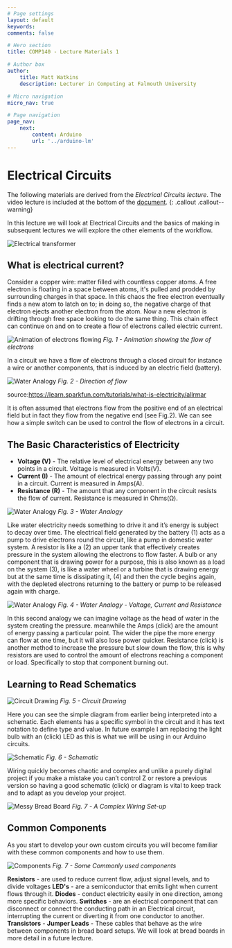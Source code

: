 ```yaml
---
# Page settings
layout: default
keywords:
comments: false

# Hero section
title: COMP140 - Lecture Materials 1

# Author box
author:
    title: Matt Watkins
    description: Lecturer in Computing at Falmouth University

# Micro navigation
micro_nav: true

# Page navigation
page_nav:
    next:
        content: Arduino
        url: '../arduino-lm'
---
```


# Electrical Circuits

The following materials are derived from the *Electrical Circuits lecture*. The video lecture is included at the bottom of the [document](#video-lecture).
{: .callout .callout--warning}

In this lecture we will look at Electrical Circuits and the basics of making  in subsequent lectures we will explore the other elements of the workflow.

![Electrical transformer](images/transformer.png)

## What is electrical current?

Consider a copper wire: matter filled with countless copper atoms. A free electron is floating in a space between atoms, it's pulled and prodded by surrounding charges in that space. In this chaos the free electron eventually finds a new atom to latch on to; in doing so, the negative charge of that electron ejects another electron from the atom. Now a new electron is drifting through free space looking to do the same thing. This chain effect can continue on and on to create a flow of electrons called electric current.

![Animation of electrons flowing](images/current-animation.gif)
*Fig. 1 - Animation showing the flow of electrons*

In a circuit we have a flow of electrons through a closed circuit for instance a wire or another components, that is induced by an electric field (battery).

![Water Analogy](images/flow.gif)
*Fig. 2  - Direction of flow*

source:https://learn.sparkfun.com/tutorials/what-is-electricity/allrmar

It is often assumed that electrons flow from the positive end of an electrical field but in fact they flow from the negative end (see Fig.2). We can see how a simple switch can be used to control the flow of electrons in a circuit.

## The Basic Characteristics of Electricity

-   **Voltage (V)** - The relative level of electrical energy between any two points in a circuit. Voltage is measured in Volts(V).
-   **Current (I)** - The amount of electrical energy passing through any point in a circuit. Current is measured in Amps(A).
-   **Resistance (R)** - The amount that any component in the circuit resists the flow of current. Resistance is measured in Ohms(Ω).


![Water Analogy](images/elec-flow.png)
*Fig. 3 - Water Analogy*


Like water electricity needs something to drive it and it’s energy is subject to decay over time. The electrical field generated by the battery (1) acts as a pump to drive electrons round the circuit, like a pump in domestic water system. A resistor is like a (2) an upper tank that effectively creates pressure in the system allowing the electrons to flow faster. A bulb or any component that is drawing power for a purpose, this is also known as a load on the system (3), is like a water wheel or a turbine that is drawing energy but at the same time is dissipating it, (4) and then the cycle begins again, with the depleted electrons returning to the battery or pump to be released again with charge.


![Water Analogy](images/water-volts.png)
*Fig. 4 - Water Analogy - Voltage, Current and Resistance*

In this second analogy we can imagine voltage as the head of water in the system creating the pressure. meanwhile the Amps (click) are the amount of energy passing a particular point. The wider the pipe the more energy can flow at one time, but it will also lose power quicker. Resistance (click) is another method to increase the pressure but slow down the flow, this is why resistors are used to control the amount of electrons reaching a component or load. Specifically to stop that component burning out.

## Learning to Read Schematics

![Circuit Drawing](images/basic-circuit.png)
*Fig. 5 - Circuit Drawing*

Here you can see the simple diagram from earlier being interpreted into a schematic. Each elements has a specific symbol in the circuit and it has text notation to define type and value. In future example I am replacing the light bulb with an (click) LED as this is what we will be using in our Arduino circuits.

![Schematic](images/schematic-1.png)
*Fig. 6 - Schematic*

Wiring quickly becomes chaotic and complex and unlike a purely digital project if you make a mistake you can’t control Z or restore a previous version so having a good schematic (click) or diagram is vital to keep track and to adapt as you develop your project.

![Messy Bread Board](images/messy-board.png)
*Fig. 7 - A Complex Wiring Set-up*

## Common Components

As you start to develop your own custom circuits you will become familiar with these common components and how to use them.

![Components](images/components.png)
*Fig. 7 - Some Commonly used components*

**Resistors** - are used to reduce current flow, adjust signal levels, and to divide voltages
**LED's** - are a semiconductor that emits light when current flows through it.
**Diodes** - conduct electricity easily in one direction, among more specific behaviors.
**Switches** - are an electrical component that can disconnect or connect the conducting path in an Electrical circuit, interrupting the current or diverting it from one conductor to another.
**Transistors** -
**Jumper Leads** - These cables that behave as the wire between components in bread board setups. We will look at bread boards in more detail in a future lecture.




<!--stackedit_data:
eyJoaXN0b3J5IjpbMTkxOTI5MjU5LDE0MTk3NjczNzIsLTIzOD
M5NjkxNCwxNjE1Mzg1MTEyLDIwNjc1NTg2OTEsMTM1MjkxODQ3
LDE1NTQwMTc5MTcsLTE5ODU5MzUwODEsOTcxNTIzMjksMjI5OT
M3OTk2LC0yOTM1NDk5NCwtNjU3NTMzMTE5LDg4MjY4MDYzMCwt
MTIyODkzMDkzOV19
-->